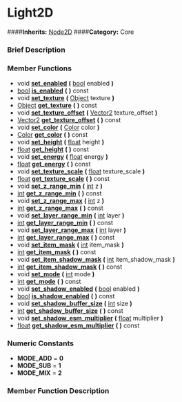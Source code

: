 #  Light2D  
####**Inherits:** [Node2D](class_node2d)
####**Category:** Core

###  Brief Description  


###  Member Functions 
  * void  **[set&#95;enabled](#set_enabled)**  **(** [bool](class_bool) enabled  **)**
  * [bool](class_bool)  **[is&#95;enabled](#is_enabled)**  **(** **)** const
  * void  **[set&#95;texture](#set_texture)**  **(** [Object](class_object) texture  **)**
  * [Object](class_object)  **[get&#95;texture](#get_texture)**  **(** **)** const
  * void  **[set&#95;texture&#95;offset](#set_texture_offset)**  **(** [Vector2](class_vector2) texture_offset  **)**
  * [Vector2](class_vector2)  **[get&#95;texture&#95;offset](#get_texture_offset)**  **(** **)** const
  * void  **[set&#95;color](#set_color)**  **(** [Color](class_color) color  **)**
  * [Color](class_color)  **[get&#95;color](#get_color)**  **(** **)** const
  * void  **[set&#95;height](#set_height)**  **(** [float](class_float) height  **)**
  * [float](class_float)  **[get&#95;height](#get_height)**  **(** **)** const
  * void  **[set&#95;energy](#set_energy)**  **(** [float](class_float) energy  **)**
  * [float](class_float)  **[get&#95;energy](#get_energy)**  **(** **)** const
  * void  **[set&#95;texture&#95;scale](#set_texture_scale)**  **(** [float](class_float) texture_scale  **)**
  * [float](class_float)  **[get&#95;texture&#95;scale](#get_texture_scale)**  **(** **)** const
  * void  **[set&#95;z&#95;range&#95;min](#set_z_range_min)**  **(** [int](class_int) z  **)**
  * [int](class_int)  **[get&#95;z&#95;range&#95;min](#get_z_range_min)**  **(** **)** const
  * void  **[set&#95;z&#95;range&#95;max](#set_z_range_max)**  **(** [int](class_int) z  **)**
  * [int](class_int)  **[get&#95;z&#95;range&#95;max](#get_z_range_max)**  **(** **)** const
  * void  **[set&#95;layer&#95;range&#95;min](#set_layer_range_min)**  **(** [int](class_int) layer  **)**
  * [int](class_int)  **[get&#95;layer&#95;range&#95;min](#get_layer_range_min)**  **(** **)** const
  * void  **[set&#95;layer&#95;range&#95;max](#set_layer_range_max)**  **(** [int](class_int) layer  **)**
  * [int](class_int)  **[get&#95;layer&#95;range&#95;max](#get_layer_range_max)**  **(** **)** const
  * void  **[set&#95;item&#95;mask](#set_item_mask)**  **(** [int](class_int) item_mask  **)**
  * [int](class_int)  **[get&#95;item&#95;mask](#get_item_mask)**  **(** **)** const
  * void  **[set&#95;item&#95;shadow&#95;mask](#set_item_shadow_mask)**  **(** [int](class_int) item_shadow_mask  **)**
  * [int](class_int)  **[get&#95;item&#95;shadow&#95;mask](#get_item_shadow_mask)**  **(** **)** const
  * void  **[set&#95;mode](#set_mode)**  **(** [int](class_int) mode  **)**
  * [int](class_int)  **[get&#95;mode](#get_mode)**  **(** **)** const
  * void  **[set&#95;shadow&#95;enabled](#set_shadow_enabled)**  **(** [bool](class_bool) enabled  **)**
  * [bool](class_bool)  **[is&#95;shadow&#95;enabled](#is_shadow_enabled)**  **(** **)** const
  * void  **[set&#95;shadow&#95;buffer&#95;size](#set_shadow_buffer_size)**  **(** [int](class_int) size  **)**
  * [int](class_int)  **[get&#95;shadow&#95;buffer&#95;size](#get_shadow_buffer_size)**  **(** **)** const
  * void  **[set&#95;shadow&#95;esm&#95;multiplier](#set_shadow_esm_multiplier)**  **(** [float](class_float) multiplier  **)**
  * [float](class_float)  **[get&#95;shadow&#95;esm&#95;multiplier](#get_shadow_esm_multiplier)**  **(** **)** const

###  Numeric Constants  
  * **MODE_ADD** = **0**
  * **MODE_SUB** = **1**
  * **MODE_MIX** = **2**

###  Member Function Description  
